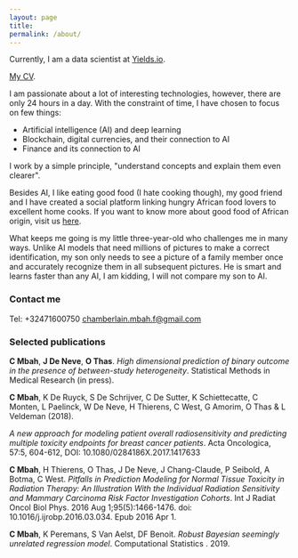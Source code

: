 ```yaml
---
layout: page
title: 
permalink: /about/
---
```

Currently, I am a data scientist at [Yields.io](https://www.yields.io/). 

[My CV](https://github.com/chambox/chambox.github.io/blob/master/Curriculum_Vitae__Main.pdf). 


I am passionate about a lot of interesting technologies, however, there are only 24 hours in a day. With the constraint of time, I have chosen to focus on few things:
* Artificial intelligence (AI) and deep learning
* Blockchain, digital currencies, and their connection to  AI
* Finance and its connection to AI 

I work by a simple principle, "understand concepts and explain them even clearer".

Besides AI, I like eating good food (I hate cooking though), my good friend and I  have created a social platform linking hungry African food lovers to excellent home cooks.
If you want to know more about good food of African origin, visit us [here](https://afroeat.be/).

What keeps me going is my little three-year-old who challenges me in many ways. Unlike AI models that need millions of pictures to make a correct identification, my son only needs to see a picture of a family member once and accurately recognize them in all subsequent pictures.   He is smart and learns faster than any AI, I am kidding,  I will not compare my son to AI.  
### Contact me

Tel: +32471600750
[chamberlain.mbah.f@gmail.com](mailto:chamberlain.mbah.f@gmail.com)


### Selected publications
**C Mbah**, **J De Neve**, **O Thas**.
*High dimensional prediction of binary outcome in the presence of between-study heterogeneity*.
Statistical Methods in Medical Research (in press).

**C Mbah**, K De Ruyck, S De Schrijver, C De Sutter, K Schiettecatte, C Monten, L Paelinck, W De Neve, H Thierens, C West, G Amorim, O Thas & L Veldeman (2018).

*A new approach for modeling patient overall radiosensitivity and predicting multiple toxicity endpoints for breast cancer patients*. 
Acta Oncologica, 57:5, 604-612, DOI: 10.1080/0284186X.2017.1417633


**C Mbah**, H Thierens, O Thas, J De Neve, J Chang-Claude, P Seibold, A  Botma, C West.
*Pitfalls in Prediction Modeling for Normal Tissue Toxicity in Radiation Therapy: An Illustration With the Individual Radiation Sensitivity and Mammary Carcinoma Risk Factor Investigation Cohorts*.
Int J Radiat Oncol Biol Phys. 2016 Aug 1;95(5):1466-1476. doi: 10.1016/j.ijrobp.2016.03.034. Epub 2016 Apr 1.

**C Mbah**, K Peremans, S Van Aelst, DF Benoit.
*Robust Bayesian seemingly unrelated regression model*.
Computational Statistics . 2019.

